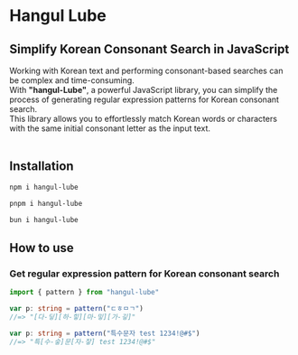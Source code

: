 # Hangul Lube
## Simplify Korean Consonant Search in JavaScript
Working with Korean text and performing consonant-based searches can be complex and time-consuming.  
With **"hangul-Lube"**, a powerful JavaScript library, you can simplify the process of generating regular expression patterns for Korean consonant search.  
This library allows you to effortlessly match Korean words or characters with the same initial consonant letter as the input text.
<br>
<br>

## Installation
```bash
npm i hangul-lube
```
```bash
pnpm i hangul-lube
```
```bash
bun i hangul-lube
```

## How to use
### Get regular expression pattern for Korean consonant search
```ts
import { pattern } from "hangul-lube"

var p: string = pattern("ㄷㅎㅁㄱ")
//=> "[다-딯][하-힣][마-밓][가-깋]"

var p: string = pattern("특수문자 test 1234!@#$")
//=> "특[수-숳]문[자-잫] test 1234!@#$"
```